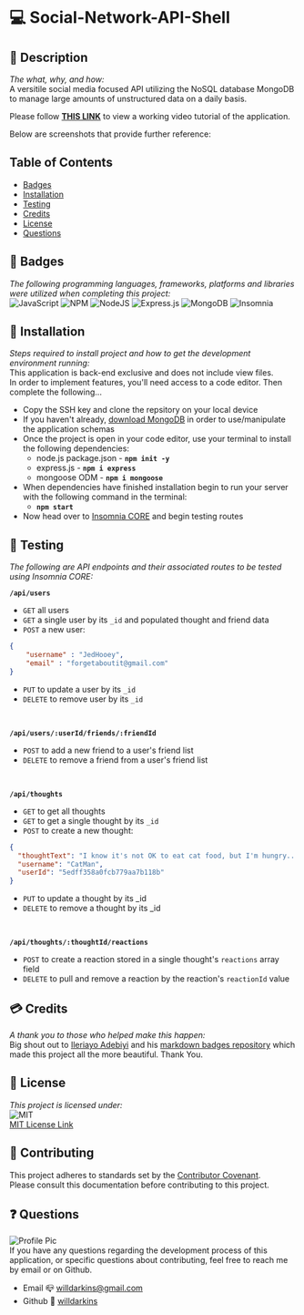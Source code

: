 # 💻 Social-Network-API-Shell

## 💼 Description
*The what, why, and how:*
<br>
A versitile social media focused API utilizing the NoSQL database MongoDB to manage large amounts of unstructured data on a daily basis.

Please follow **<a href= https://vimeo.com/641425109 target="__blank">THIS LINK</a>** to view a working video tutorial of the application.

Below are screenshots that provide further reference:

## Table of Contents

* [Badges](#badges)
* [Installation](#installation)
* [Testing](#testing)
* [Credits](#credits)
* [License](#license)
* [Questions](#Questions)

## 📛 Badges
*The following programming languages, frameworks, platforms and libraries were utilized when completing this project:*
<br>
![JavaScript](https://img.shields.io/badge/javascript-%23323330.svg?style=for-the-badge&logo=javascript&logoColor=%23F7DF1E)
![NPM](https://img.shields.io/badge/NPM-%23000000.svg?style=for-the-badge&logo=npm&logoColor=white)
![NodeJS](https://img.shields.io/badge/node.js-6DA55F?style=for-the-badge&logo=node.js&logoColor=white)
![Express.js](https://img.shields.io/badge/express.js-%23404d59.svg?style=for-the-badge&logo=express&logoColor=%2361DAFB)
![MongoDB](https://img.shields.io/badge/MongoDB-%234ea94b.svg?style=for-the-badge&logo=mongodb&logoColor=white)
![Insomnia](https://img.shields.io/badge/Insomnia-black?style=for-the-badge&logo=insomnia&logoColor=5849BE)

## 🔌 Installation
*Steps required to install project and how to get the development environment running:* <br>
This application is back-end exclusive and does not include view files.<br>
In order to implement features, you'll need access to a code editor. Then complete the following...

- Copy the SSH key and clone the repsitory on your local device
- If you haven't already, <a href=https://www.mongodb.com/try>download MongoDB</a> in order to use/manipulate the application schemas
- Once the project is open in your code editor, use your terminal to install the following dependencies:
  - node.js package.json - **`npm init -y`**
  - express.js - **`npm i express`**
  - mongoose ODM - **`npm i mongoose`**
- When dependencies have finished installation begin to run your server with the following command in the terminal:
  - **`npm start`**
- Now head over to <a href=https://insomnia.rest>Insomnia CORE</a> and begin testing routes

## 🧪 Testing
*The following are API endpoints and their associated routes to be tested using Insomnia CORE:* <br>

**`/api/users`**
  - `GET` all users
  - `GET` a single user by its `_id` and populated thought and friend data
  - `POST` a new user:

```json
{
	"username" : "JedHooey",
	"email" : "forgetaboutit@gmail.com"
}
```
  - `PUT` to update a user by its `_id`
  - `DELETE` to remove user by its `_id`

<br>

**`/api/users/:userId/friends/:friendId`**
  - `POST` to add a new friend to a user's friend list
  - `DELETE` to remove a friend from a user's friend list

<br>

**`/api/thoughts`**
  - `GET` to get all thoughts
  - `GET` to get a single thought by its `_id`
  - `POST` to create a new thought:

```json
{
  "thoughtText": "I know it's not OK to eat cat food, but I'm hungry...",
  "username": "CatMan",
  "userId": "5edff358a0fcb779aa7b118b"
}
  ```
  - `PUT` to update a thought by its _id
  - `DELETE` to remove a thought by its _id

<br>

**`/api/thoughts/:thoughtId/reactions`**
  - `POST` to create a reaction stored in a single thought's `reactions` array field
  - `DELETE` to pull and remove a reaction by the reaction's `reactionId` value

## 💳 Credits
*A thank you to those who helped make this happen:*
<br>
Big shout out to <a href = https://github.com/Ileriayo>Ileriayo Adebiyi</a> and his <a href =https://github.com/Ileriayo/markdown-badges>markdown badges repository</a> which made this project all the more beautiful. Thank You.

## 🪪 License
*This project is licensed under:* <br>
![MIT](https://img.shields.io/badge/License-MIT-yellow.svg)<br>
<a href= https://opensource.org/licenses/MIT)>MIT License Link</a><br>

## 👐 Contributing
This project adheres to standards set by the <a href = https://www.contributor-covenant.org/version/2/1/code_of_conduct/code_of_conduct.md>Contributor Covenant</a>.<br>
Please consult this documentation before contributing to this project.

## ❓ Questions
![Profile Pic](https://user-images.githubusercontent.com/84754257/144813144-5e6fbfb0-6c99-462f-b604-a14130e3da2c.jpg)
<br>
If you have any questions regarding the development process of this application, or specific questions about contributing, feel free to reach me by email or on Github.
* Email 📪 willdarkins@gmail.com
* Github 🗿 [willdarkins](https://github.com/willdarkins) 

